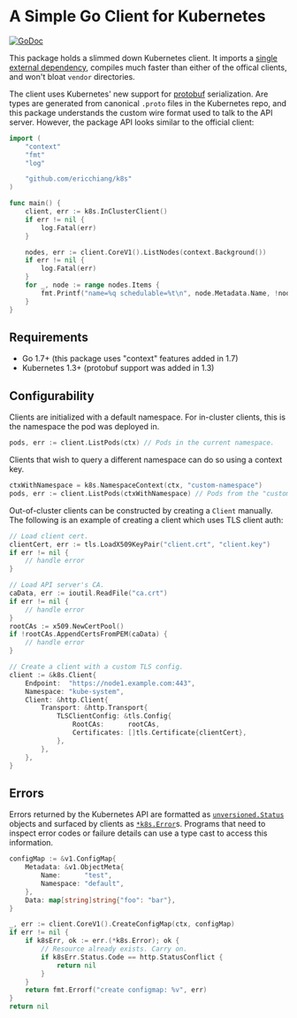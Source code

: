 # A Simple Go Client for Kubernetes

[![GoDoc](https://godoc.org/github.com/ericchiang/k8s?status.svg)](https://godoc.org/github.com/ericchiang/k8s)

This package holds a slimmed down Kubernetes client. It imports a [single external dependency][gogo-proto], compiles much faster than either of the offical clients, and won't bloat `vendor` directories.

The client uses Kubernetes' new support for [protobuf][protobuf] serialization. Are types are generated from canonical `.proto` files in the Kubernetes repo, and this package understands the custom wire format used to talk to the API server. However, the package API looks similar to the official client:

```go
import (
    "context"
    "fmt"
    "log"

    "github.com/ericchiang/k8s"
)

func main() {
    client, err := k8s.InClusterClient()
    if err != nil {
        log.Fatal(err)
    }

    nodes, err := client.CoreV1().ListNodes(context.Background())
    if err != nil {
        log.Fatal(err)
    }
    for _, node := range nodes.Items {
        fmt.Printf("name=%q schedulable=%t\n", node.Metadata.Name, !node.Spec.Unschedulable)
    }
}
```

## Requirements

* Go 1.7+ (this package uses "context" features added in 1.7)
* Kubernetes 1.3+ (protobuf support was added in 1.3)

## Configurability

Clients are initialized with a default namespace. For in-cluster clients, this is the namespace the pod was deployed in.

```go
pods, err := client.ListPods(ctx) // Pods in the current namespace.
```

Clients that wish to query a different namespace can do so using a context key.

```go
ctxWithNamespace = k8s.NamespaceContext(ctx, "custom-namespace")
pods, err := client.ListPods(ctxWithNamespace) // Pods from the "custom-namespace"
```

Out-of-cluster clients can be constructed by creating a `Client` manually. The following is an example of creating a client which uses TLS client auth:

```go
// Load client cert.
clientCert, err := tls.LoadX509KeyPair("client.crt", "client.key")
if err != nil {
    // handle error
}

// Load API server's CA.
caData, err := ioutil.ReadFile("ca.crt")
if err != nil {
    // handle error
}
rootCAs := x509.NewCertPool()
if !rootCAs.AppendCertsFromPEM(caData) {
    // handle error
}

// Create a client with a custom TLS config.
client := &k8s.Client{
    Endpoint:  "https://node1.example.com:443",
    Namespace: "kube-system",
    Client: &http.Client{
        Transport: &http.Transport{
            TLSClientConfig: &tls.Config{
                RootCAs:      rootCAs,
                Certificates: []tls.Certificate{clientCert},
            },
        },
    },
}
```

## Errors

Errors returned by the Kubernetes API are formatted as [`unversioned.Status`][unversioned-status] objects and surfaced by clients as [`*k8s.Error`][k8s-error]s. Programs that need to inspect error codes or failure details can use a type cast to access this information.

```go
configMap := &v1.ConfigMap{
    Metadata: &v1.ObjectMeta{
        Name:      "test",
        Namespace: "default",
    },
    Data: map[string]string{"foo": "bar"},
}

_, err := client.CoreV1().CreateConfigMap(ctx, configMap)
if err != nil {
    if k8sErr, ok := err.(*k8s.Error); ok {
        // Resource already exists. Carry on.
        if k8sErr.Status.Code == http.StatusConflict {
            return nil
        }
    }
    return fmt.Errorf("create configmap: %v", err)
}
return nil
```

[gogo-proto]: https://godoc.org/github.com/gogo/protobuf/proto
[protobuf]: https://developers.google.com/protocol-buffers/
[unversioned-status]: https://godoc.org/github.com/ericchiang/k8s/api/unversioned#Status
[k8s-error]: https://godoc.org/github.com/ericchiang/k8s#Error
